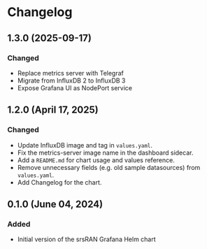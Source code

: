 # Changelog

## 1.3.0 (2025-09-17)

### Changed
- Replace metrics server with Telegraf
- Migrate from InfluxDB 2 to InfluxDB 3
- Expose Grafana UI as NodePort service

## 1.2.0 (April 17, 2025)
### Changed
- Update InfluxDB image and tag in `values.yaml`.
- Fix the metrics-server image name in the dashboard sidecar.
- Add a `README.md` for chart usage and values reference.
- Remove unnecessary fields (e.g. old sample datasources) from `values.yaml`.
- Add Changelog for the chart.

## 0.1.0 (June 04, 2024)
### Added
- Initial version of the srsRAN Grafana Helm chart

